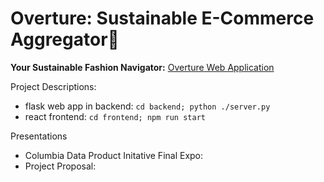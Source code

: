 # Overture: Sustainable E-Commerce Aggregator🌿
**Your Sustainable Fashion Navigator:** [Overture Web Application](https://overture-ecommerce.netlify.app)

Project Descriptions:
 - flask web app in backend: `cd backend; python ./server.py`
 - react frontend: `cd frontend; npm run start`

Presentations
 - Columbia Data Product Initative Final Expo:
 - Project Proposal:
